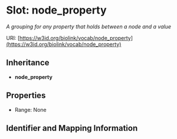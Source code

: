 # Slot: node_property
_A grouping for any property that holds between a node and a value_


URI: [https://w3id.org/biolink/vocab/node_property](https://w3id.org/biolink/vocab/node_property)




## Inheritance

* **node_property**



## Properties

 * Range: None



## Identifier and Mapping Information





